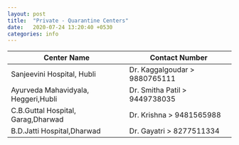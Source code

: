 ```yaml
---
layout: post
title:  "Private - Quarantine Centers"
date:   2020-07-24 13:20:40 +0530
categories: info
---
```


| Center Name  | Contact Number |
| ------------- | ------------- |
| Sanjeevini Hospital, Hubli  | Dr. Kaggalgoudar > 9880765111  |
| Ayurveda Mahavidyala, Heggeri,Hubli  | Dr. Smitha Patil > 9449738035  |
| C.B.Guttal Hospital, Garag,Dharwad  | Dr. Krishna > 9481565988  |
| B.D.Jatti Hospital,Dharwad  | Dr. Gayatri > 8277511334  |
